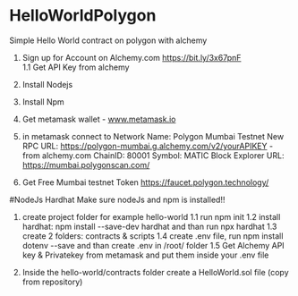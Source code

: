 # HelloWorldPolygon
Simple Hello World contract on polygon with alchemy

1. Sign up for Account on Alchemy.com https://bit.ly/3x67pnF   
1.1 Get API Key from alchemy
2. Install Nodejs
3. Install Npm
4. Get metamask wallet  - www.metamask.io


5. in metamask connect to 
Network Name: Polygon Mumbai Testnet
New RPC URL: https://polygon-mumbai.g.alchemy.com/v2/yourAPIKEY   - from alchemy.com
ChainID: 80001
Symbol: MATIC
Block Explorer URL: https://mumbai.polygonscan.com/


6. Get Free Mumbai testnet Token
https://faucet.polygon.technology/

#NodeJs Hardhat 
Make sure nodeJs and npm is installed!!

1. create project folder
for example hello-world 
1.1 run npm init
1.2 install hardhat:  npm install --save-dev hardhat   and than run  npx hardhat
1.3 create 2 folders: contracts & scripts
1.4 create .env file,  run npm install dotenv --save and than create .env in /root/ folder
1.5 Get Alchemy API key & Privatekey from metamask and put them inside your .env file

2. Inside the hello-world/contracts folder create a HelloWorld.sol file (copy from repository)
